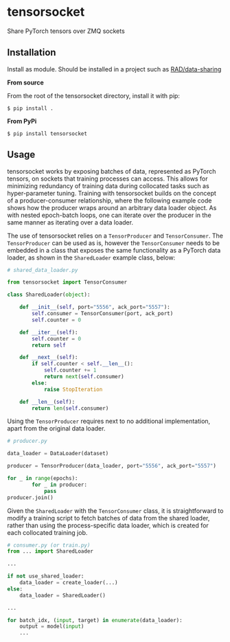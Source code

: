 # tensorsocket
Share PyTorch tensors over ZMQ sockets

## Installation

Install as module. Should be installed in a project such as [RAD/data-sharing](https://github.com/Resource-Aware-Data-systems-RAD/data-sharing)

**From source**

From the root of the tensorsocket directory, install it with pip:

```shell
$ pip install .
```

**From PyPi**

```shell
$ pip install tensorsocket
```

## Usage

tensorsocket works by exposing batches of data, represented as PyTorch tensors, on sockets that training processes can access. This allows for minimizing redundancy of training data during collocated tasks such as hyper-parameter tuning. Training with tensorsocket builds on the concept of a producer-consumer relationship, where the following example code shows how the producer wraps around an arbitrary data loader object. As with nested epoch-batch loops, one can iterate over the producer in the same manner as iterating over a data loader.

The use of tensorsocket relies on a `TensorProducer` and `TensorConsumer`. The `TensorProducer` can be used as is, however the `TensorConsumer` needs to be embedded in a class that exposes the same functionality as a PyTorch data loader, as shown in the `SharedLoader` example class, below:

```python
# shared_data_loader.py

from tensorsocket import TensorConsumer

class SharedLoader(object):

    def __init__(self, port="5556", ack_port="5557"):
        self.consumer = TensorConsumer(port, ack_port)
        self.counter = 0

    def __iter__(self):
        self.counter = 0
        return self

    def __next__(self):
        if self.counter < self.__len__():
            self.counter += 1
            return next(self.consumer)
        else:
            raise StopIteration

    def __len__(self):
        return len(self.consumer)

```

Using the `TensorProducer` requires next to no additional implementation, apart from the original data loader. 

```python
# producer.py

data_loader = DataLoader(dataset)

producer = TensorProducer(data_loader, port="5556", ack_port="5557")

for _ in range(epochs):
        for _ in producer:
            pass
producer.join()
```

Given the `SharedLoader` with the `TensorConsumer` class, it is straightforward to modify a training script to fetch batches of data from the shared loader, rather than using the process-specific data loader, which is created for each collocated training job.

```python
# consumer.py (or train.py)
from ... import SharedLoader

...

if not use_shared_loader:
    data_loader = create_loader(...)
else:
    data_loader = SharedLoader()

...

for batch_idx, (input, target) in enumerate(data_loader):
    output = model(input)
    ...

```
